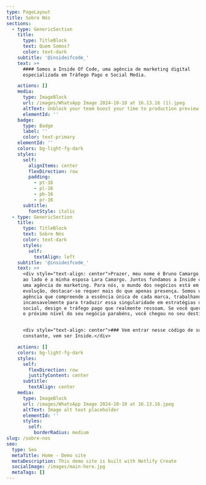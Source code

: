 ```yaml
---
type: PageLayout
title: Sobre Nós
sections:
  - type: GenericSection
    title:
      type: TitleBlock
      text: Quem Somos?
      color: text-dark
    subtitle: '@insideifcode_'
    text: >+
      #### Somos a Inside Of Code, uma agência de marketing digital
      especializada em Tráfego Pago e Social Media.

    actions: []
    media:
      type: ImageBlock
      url: /images/WhatsApp Image 2024-10-10 at 16.13.16 (1).jpeg
      altText: Unblock your team boost your time to production preview
      elementId: ''
    badge:
      type: Badge
      label: ''
      color: text-primary
    elementId: ''
    colors: bg-light-fg-dark
    styles:
      self:
        alignItems: center
        flexDirection: row
        padding:
          - pt-16
          - pl-16
          - pb-16
          - pr-16
      subtitle:
        fontStyle: italic
  - type: GenericSection
    title:
      type: TitleBlock
      text: Sobre Nós
      color: text-dark
      styles:
        self:
          textAlign: left
    subtitle: '@insideifcode_'
    text: >+
      <div style="text-align: center">Prazer, meu nome é Bruno Camargo, e essa
      ao lado é a minha esposa Lara Camargo. Juntos fundamos a Inside of Code,
      uma agência de marketing. Para nós, o mundo dos negócios está em constante
      evolução, destacar-se requer mais do que apenas presença. Somos uma
      agência que compreende a essência única de cada marca, trabalhando
      incansavelmente para traduzir essa singularidade em estratégias de mídia
      social, design e tráfego pago que realmente ressoam. Se você quer acessar
      o próximo nível do seu negócio parabéns, você chegou no seu destino.</div>


      <div style="text-align: center">### Vem entrar nesse código de sucesso
      constante, vem ser Inside.</div>

    actions: []
    colors: bg-light-fg-dark
    styles:
      self:
        flexDirection: row
        justifyContent: center
      subtitle:
        textAlign: center
    media:
      type: ImageBlock
      url: /images/WhatsApp Image 2024-10-10 at 16.13.16.jpeg
      altText: Image alt text placeholder
      elementId: ''
      styles:
        self:
          borderRadius: medium
slug: /sobre-nos
seo:
  type: Seo
  metaTitle: Home - Demo site
  metaDescription: This demo site is built with Netlify Create
  socialImage: /images/main-hero.jpg
  metaTags: []
---
```


